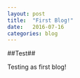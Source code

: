 ```yaml
---
layout: post
title:  "First Blog!"
date:   2016-07-16
categories: blog
---
```


##Test##

Testing as first blog!
